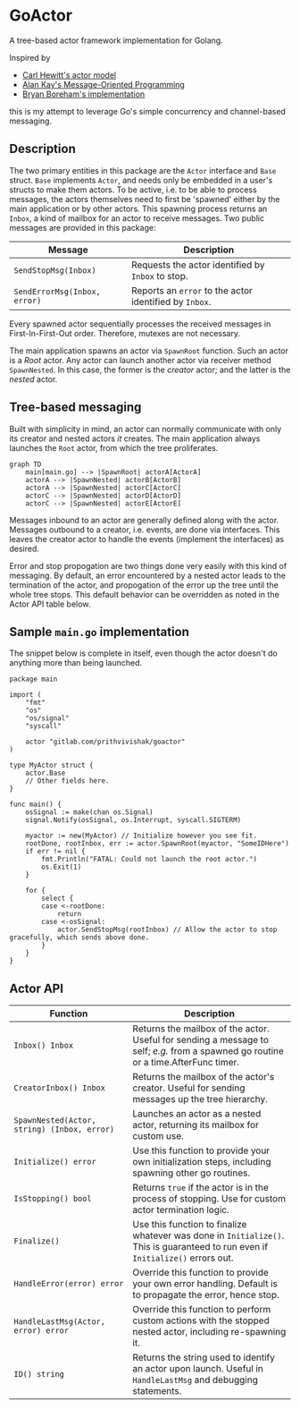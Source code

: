 # GoActor

A tree-based actor framework implementation for Golang.

Inspired by

- [Carl Hewitt's actor model](https://www.youtube.com/watch?v=7erJ1DV_Tlo)
- [Alan Kay's Message-Oriented Programming](https://wiki.c2.com/?AlanKayOnMessaging)
- [Bryan Boreham's implementation](https://www.youtube.com/watch?v=yCbon_9yGVs)

this is my attempt to leverage Go's simple concurrency and channel-based messaging.

## Description

The two primary entities in this package are the `Actor` interface and `Base` struct. `Base` implements `Actor`, and needs only be embedded in a user's structs to make them actors. To be active, i.e. to be able to process messages, the actors themselves need to first be 'spawned' either by the main application or by other actors. This spawning process returns an `Inbox`, a kind of mailbox for an actor to receive messages. Two public messages are provided in this package:

| Message | Description |
| --- | --- |
| `SendStopMsg(Inbox)` | Requests the actor identified by `Inbox` to stop. |
| `SendErrorMsg(Inbox, error)` | Reports an `error` to the actor identified by `Inbox`. |

Every spawned actor sequentially processes the received messages in First-In-First-Out order. Therefore, mutexes are not necessary.

The main application spawns an actor via `SpawnRoot` function. Such an actor is a *Root* actor. Any actor can launch another actor via receiver method `SpawnNested`. In this case, the former is the *creator* actor; and the latter is the *nested* actor.

## Tree-based messaging

Built with simplicity in mind, an actor can normally communicate with only its creator and nested actors _it_ creates. The main application always launches the `Root` actor, from which the tree proliferates.

```mermaid
graph TD
    main[main.go] --> |SpawnRoot| actorA[ActorA]
    actorA --> |SpawnNested| actorB[ActorB]
    actorA --> |SpawnNested| actorC[ActorC]
    actorC --> |SpawnNested| actorD[ActorD]
    actorC --> |SpawnNested| actorE[ActorE]
```

Messages inbound to an actor are generally defined along with the actor. Messages outbound to a creator, i.e. events, are done via interfaces.
This leaves the creator actor to handle the events (implement the interfaces) as desired.

Error and stop propogation are two things done very easily with this kind of messaging. By default, an error encountered by a nested actor leads to the termination of the actor, and propogation of the error up the tree until the whole tree stops. This default behavior can be overridden as noted in the Actor API table below.

## Sample `main.go` implementation

The snippet below is complete in itself, even though the actor doesn't do anything more than being launched.

```
package main

import (
    "fmt"
	"os"
	"os/signal"
	"syscall"

	actor "gitlab.com/prithvivishak/goactor"
)

type MyActor struct {
    actor.Base
    // Other fields here.
}

func main() {
	osSignal := make(chan os.Signal)
	signal.Notify(osSignal, os.Interrupt, syscall.SIGTERM)

	myactor := new(MyActor) // Initialize however you see fit.
	rootDone, rootInbox, err := actor.SpawnRoot(myactor, "SomeIDHere")
	if err != nil {
		fmt.Println("FATAL: Could not launch the root actor.")
		os.Exit(1)
	}

	for {
		select {
		case <-rootDone:
			return
		case <-osSignal:
			actor.SendStopMsg(rootInbox) // Allow the actor to stop gracefully, which sends above done.
		}
	}
}
```

## Actor API

| Function | Description |
| --- | --- |
| `Inbox() Inbox` | Returns the mailbox of the actor. Useful for sending a message to self; *e.g.* from a spawned go routine or a time.AfterFunc timer. |
| `CreatorInbox() Inbox` | Returns the mailbox of the actor's creator. Useful for sending messages up the tree hierarchy. |
| `SpawnNested(Actor, string) (Inbox, error)` | Launches an actor as a nested actor, returning its mailbox for custom use. |
| `Initialize() error` | Use this function to provide your own initialization steps, including spawning other go routines. |
| `IsStopping() bool` | Returns `true` if the actor is in the process of stopping. Use for custom actor termination logic. |
| `Finalize()` | Use this function to finalize whatever was done in `Initialize()`. This is guaranteed to run even if `Initialize()` errors out. |
| `HandleError(error) error` | Override this function to provide your own error handling. Default is to propagate the error, hence stop. |
| `HandleLastMsg(Actor, error) error` | Override this function to perform custom actions with the stopped nested actor, including re-spawning it. |
| `ID() string` | Returns the string used to identify an actor upon launch. Useful in `HandleLastMsg` and debugging statements. |
